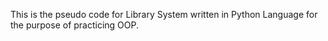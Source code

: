 This is the pseudo code for Library System written in Python Language for the purpose of practicing OOP.
